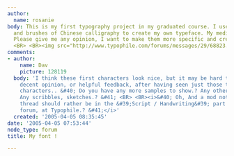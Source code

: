 ```yaml
---
author:
  name: rosanie
body: This is my first typography project in my graduated course. I used my handwriting
  and brushes of Chinese calligraphy to create my own typeface. My medium is Illustrator.
  Please give me any opinion, I want to make them more specific and creative. <BR>
  <BR> <BR><img src="http://www.typophile.com/forums/messages/29/68823.jpg" alt="">
comments:
- author:
    name: Dav
    picture: 128119
  body: 'I think these first characters look nice, but it may be hard to give any
    decent opinion, or helpful feedback, after having seen just those two or three
    characters.. &#40; Do you have any more samples to show.? Any other characters.?
    Any scribbles, sketches.? &#41; <BR> <BR><i>&#40; Oh, And a mod note.: Maybe this
    thread should rather be in the &#39;Script / Handwriting&#39; part of the &#39;Critique&#39;
    forum, at Typophile.? &#41;</i>'
  created: '2005-04-05 08:35:45'
date: '2005-04-05 07:53:44'
node_type: forum
title: My font !

---
```

